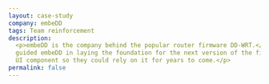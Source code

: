 ```yaml
---
layout: case-study
company: embeDD
tags: Team reinforcement
description:
  <p>embeDD is the company behind the popular router firmware DD-WRT.</p><p>We
  guided embeDD in laying the foundation for the next version of the firmware's
  UI component so they could rely on it for years to come.</p>
permalink: false
---
```

